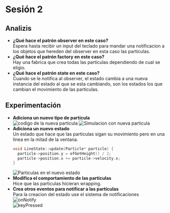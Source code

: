 # Sesión 2

## Analizis
- **¿Qué hace el patrón observer en este caso?**  
  Espera hasta recibir un input del teclado para mandar una notificacion a los objetos que hereden del observer en esta caso las particulas.
- **¿Qué hace el patrón factory en este caso?**  
  Hay una fabrica que crea todas las particulas dependiendo de cual se eligio.
- **¿Qué hace el patrón state en este caso?**  
  Cuando se le notifica al observer, el estado cambia a una nueva instancia del estado al que se esta cambiando, son los estados los que cambian el movimiento de las particulas.
## Experimentación
- **Adiciona un nuevo tipo de partícula**  
  ![codigo de la nueva particula](CodigoNuevaParticula.png)
  ![Simulacion con nueva particula](NuevaParticula.png)
- **Adiciona un nuevo estado**  
  Un estado que hace que las particulas sigan su movimiento pero en una linea en la mitad de la ventana.  
  ```cpp
  void LineState::update(Particle* particle) {
	particle->position.y = ofGetHeight() / 2;
	particle->position.x += particle->velocity.x;
  }
  ```  
  ![Particulas en el nuevo estado](NuevoEstado.png)
- **Modifica el comportamiento de las partículas**  
  Hice que las particulas hicieran wrapping.
- **Crea otros eventos para notificar a las partículas**  
  Para la creacion del estado use el sistema de notificaciones  
  ![onNotify](CodigoNotif.png)  
  ![keyPressed](CodigoKeyNotif.png)  